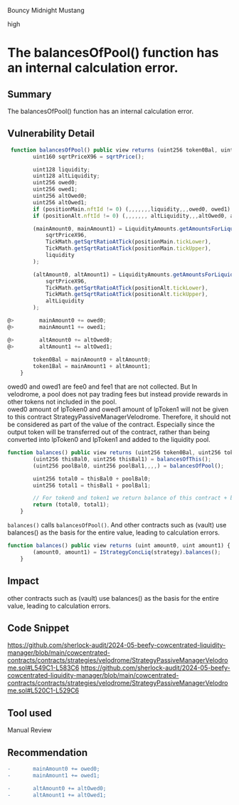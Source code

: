 Bouncy Midnight Mustang

high

# The balancesOfPool() function has an internal calculation error.


## Summary
The balancesOfPool() function has an internal calculation error.
## Vulnerability Detail
```javascript
 function balancesOfPool() public view returns (uint256 token0Bal, uint256 token1Bal, uint256 mainAmount0, uint256 mainAmount1, uint256 altAmount0, uint256 altAmount1) {
        uint160 sqrtPriceX96 = sqrtPrice();

        uint128 liquidity; 
        uint128 altLiquidity;
        uint256 owed0;
        uint256 owed1;
        uint256 altOwed0;
        uint256 altOwed1;
        if (positionMain.nftId != 0) (,,,,,,,liquidity,,,owed0, owed1) = INftPositionManager(nftManager).positions(positionMain.nftId);
        if (positionAlt.nftId != 0) (,,,,,,, altLiquidity,,,altOwed0, altOwed1) = INftPositionManager(nftManager).positions(positionAlt.nftId);

        (mainAmount0, mainAmount1) = LiquidityAmounts.getAmountsForLiquidity(
            sqrtPriceX96,
            TickMath.getSqrtRatioAtTick(positionMain.tickLower),
            TickMath.getSqrtRatioAtTick(positionMain.tickUpper),
            liquidity
        );

        (altAmount0, altAmount1) = LiquidityAmounts.getAmountsForLiquidity(
            sqrtPriceX96,   
            TickMath.getSqrtRatioAtTick(positionAlt.tickLower),
            TickMath.getSqrtRatioAtTick(positionAlt.tickUpper),
            altLiquidity
        );

@>        mainAmount0 += owed0;
@>        mainAmount1 += owed1;

@>        altAmount0 += altOwed0;
@>        altAmount1 += altOwed1;
        
        token0Bal = mainAmount0 + altAmount0;
        token1Bal = mainAmount1 + altAmount1;
    }
```
owed0 and owed1 are fee0 and fee1 that are not collected. But In velodrome, a pool does not pay trading fees but instead provide rewards in other tokens not included in the pool.  
owed0 amount of lpToken0 and owed1 amount of lpToken1 will not be given to this contract StrategyPassiveManagerVelodrome. Therefore, it should not be considered as part of the value of the contract. Especially since the output token will be transferred out of the contract, rather than being converted into lpToken0 and lpToken1 and added to the liquidity pool.
```javascript
function balances() public view returns (uint256 token0Bal, uint256 token1Bal) {
        (uint256 thisBal0, uint256 thisBal1) = balancesOfThis();
        (uint256 poolBal0, uint256 poolBal1,,,,) = balancesOfPool();

        uint256 total0 = thisBal0 + poolBal0;
        uint256 total1 = thisBal1 + poolBal1;

        // For token0 and token1 we return balance of this contract + balance of positions - feesUnharvested.
        return (total0, total1);
    }

```
`balances()` calls `balancesOfPool()`. And other contracts such as (vault) use balances() as the basis for the entire value, leading to calculation errors.
```javascript
function balances() public view returns (uint amount0, uint amount1) {
        (amount0, amount1) = IStrategyConcLiq(strategy).balances();
    }
```
## Impact
 other contracts such as (vault) use balances() as the basis for the entire value, leading to calculation errors.
## Code Snippet
https://github.com/sherlock-audit/2024-05-beefy-cowcentrated-liquidity-manager/blob/main/cowcentrated-contracts/contracts/strategies/velodrome/StrategyPassiveManagerVelodrome.sol#L549C1-L583C6
https://github.com/sherlock-audit/2024-05-beefy-cowcentrated-liquidity-manager/blob/main/cowcentrated-contracts/contracts/strategies/velodrome/StrategyPassiveManagerVelodrome.sol#L520C1-L529C6
## Tool used

Manual Review

## Recommendation
```diff
-       mainAmount0 += owed0;
-       mainAmount1 += owed1;

-       altAmount0 += altOwed0;
-       altAmount1 += altOwed1;
```